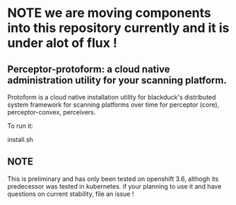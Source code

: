 # NOTE we are moving components into this repository currently and it is under alot of flux !

## Perceptor-protoform: a cloud native administration utility for your scanning platform.

Protoform is a cloud native installation utility for blackduck's distributed system framework for scanning platforms over time
for perceptor (core), perceptor-convex, perceivers.

To run it: 

install.sh

## NOTE

This is preliminary and has only been tested on openshift 3.6, althogh its predecessor was tested in kubernetes.
if your planning to use it and have questions on current stability, file an issue !
